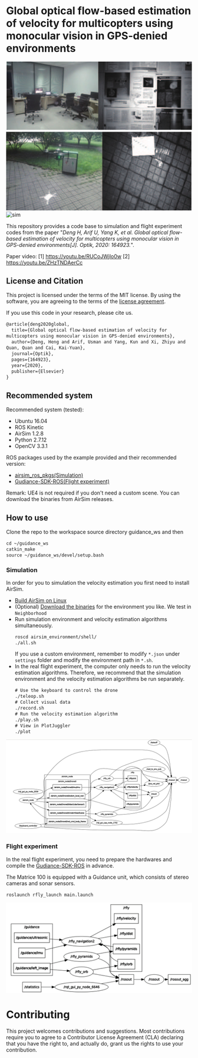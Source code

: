 # Global optical flow-based estimation of velocity for multicopters using monocular vision in GPS-denied environments

![outdoor](figs/realSettings.jpg) 
![sim](figs/sim.gif)

This repository provides a code base to simulation and flight experiment codes from the paper "*Deng H, Arif U, Yang K, et al. Global optical flow-based estimation of velocity for multicopters using monocular vision in GPS-denied environments[J]. Optik, 2020: 164923.*". 

Paper video: [1] https://youtu.be/RUCoJWjlo0w  [2] https://youtu.be/ZHzTNDAerCc

## License and Citation
This project is licensed under the terms of the MIT license. By using the software, you are agreeing to the terms of the [license agreement](LICENSE).

If you use this code in your research, please cite us.
```
@article{deng2020global,
  title={Global optical flow-based estimation of velocity for multicopters using monocular vision in GPS-denied environments},
  author={Deng, Heng and Arif, Usman and Yang, Kun and Xi, Zhiyu and Quan, Quan and Cai, Kai-Yuan},
  journal={Optik},
  pages={164923},
  year={2020},
  publisher={Elsevier}
}
```

## Recommended system
Recommended system (tested):
- Ubuntu 16.04
- ROS Kinetic
- AirSim 1.2.8
- Python 2.7.12
- OpenCV 3.3.1

ROS packages used by the example provided and their recommended version:
- [airsim_ros_pkgs(Simulation)](https://github.com/microsoft/AirSim/tree/master/ros/src/airsim_ros_pkgs)
- [Gudiance-SDK-ROS(Flight experiment)](https://github.com/dji-sdk/Guidance-SDK-ROS)

Remark:
UE4 is not required if you don't need a custom scene. You can download the binaries from AirSim releases.

## How to use
Clone the repo to the workspace source directory guidance_ws and then
```
cd ~/guidance_ws
catkin_make
source ~/guidance_ws/devel/setup.bash
```

### Simulation
In order for you to simulation the velocity estimation you first need to install AirSim.
- [Build AirSim on Linux](https://microsoft.github.io/AirSim/build_linux/)
- (Optional) [Download the binaries](https://github.com/microsoft/AirSim/releases) for the environment you like. We test in `Neighborhood`
- Run simulation environment and velocity estimation algorithms simultaneously.
    ```
    roscd airsim_environment/shell/
    ./all.sh
    ```
  If you use a custom environment, remember to modify `*.json` under `settings` folder and modify the environment path in `*.sh`.
- In the real flight experiment, the computer only needs to run the velocity estimation algorithms. Therefore, we recommend that the simulation environment and the velocity estimation algorithms be run separately.
    ```
    # Use the keyboard to control the drone
    ./teleop.sh
    # Collect visual data
    ./record.sh
    # Run the velocity estimation algorithm
    ./play.sh
    # View in PlotJuggler
    ./plot
    ```
![sim_graph](figs/sim_graph.png)

### Flight experiment
In the real flight experiment, you need to prepare the hardwares and compile the [Gudiance-SDK-ROS](https://github.com/dji-sdk/Guidance-SDK-ROS) in advance.

The Matrice 100 is equipped with a Guidance unit, which consists of stereo cameras and sonar sensors.

```
roslaunch rfly_launch main.launch
```
![real_graph](figs/real_graph.png)

# Contributing

This project welcomes contributions and suggestions.  Most contributions require you to agree to a
Contributor License Agreement (CLA) declaring that you have the right to, and actually do, grant us
the rights to use your contribution.
